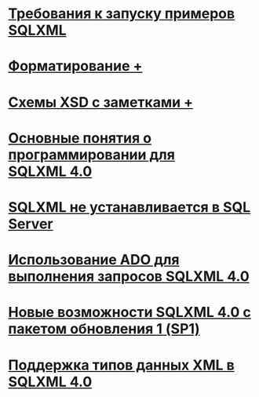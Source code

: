 # [Требования к запуску примеров SQLXML](requirements-for-running-sqlxml-examples.md)

# [Форматирование +](../../relational-databases/sqlxml/formatting/client-side-and-server-side-formatting-sqlxml-4-0.md)
# [Схемы XSD с заметками +](../../relational-databases/sqlxml/annotated-xsd-schemas/annotated-xsd-schemas-in-sqlxml-4-0.md)

# [Основные понятия о программировании для SQLXML 4.0](sqlxml-4-0-programming-concepts.md)
# [SQLXML не устанавливается в SQL Server](sqlxml-is-not-installed-in-sql-server.md)
# [Использование ADO для выполнения запросов SQLXML 4.0](using-ado-to-execute-sqlxml-4-0-queries.md)
# [Новые возможности SQLXML 4.0 с пакетом обновления 1 (SP1)](what-s-new-in-sqlxml-4-0-sp1.md)
# [Поддержка типов данных XML в SQLXML 4.0](xml-data-type-support-in-sqlxml-4-0.md)
